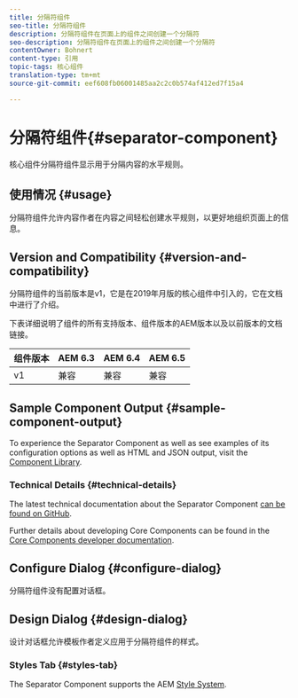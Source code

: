 ```yaml
---
title: 分隔符组件
seo-title: 分隔符组件
description: 分隔符组件在页面上的组件之间创建一个分隔符
seo-description: 分隔符组件在页面上的组件之间创建一个分隔符
contentOwner: Bohnert
content-type: 引用
topic-tags: 核心组件
translation-type: tm+mt
source-git-commit: eef608fb06001485aa2c2c0b574af412ed7f15a4

---
```



# 分隔符组件{#separator-component}

核心组件分隔符组件显示用于分隔内容的水平规则。

## 使用情况 {#usage}

分隔符组件允许内容作者在内容之间轻松创建水平规则，以更好地组织页面上的信息。

## Version and Compatibility {#version-and-compatibility}

分隔符组件的当前版本是v1，它是在2019年月版的核心组件中引入的，它在文档中进行了介绍。

下表详细说明了组件的所有支持版本、组件版本的AEM版本以及以前版本的文档链接。

| 组件版本 | AEM 6.3 | AEM 6.4 | AEM 6.5 |
|---|---|---|---|
| v1 | 兼容 | 兼容 | 兼容 |

## Sample Component Output {#sample-component-output}

To experience the Separator Component as well as see examples of its configuration options as well as HTML and JSON output, visit the [Component Library](http://opensource.adobe.com/aem-core-wcm-components/library/separator.html).

### Technical Details {#technical-details}

The latest technical documentation about the Separator Component [can be found on GitHub](https://github.com/adobe/aem-core-wcm-components/blob/master/content/src/content/jcr_root/apps/core/wcm/components/separator/v1/separator).

Further details about developing Core Components can be found in the [Core Components developer documentation](developing.md).

## Configure Dialog {#configure-dialog}

分隔符组件没有配置对话框。

## Design Dialog {#design-dialog}

设计对话框允许模板作者定义应用于分隔符组件的样式。

### Styles Tab {#styles-tab}

The Separator Component supports the AEM [Style System](authoring.md#component-styling).
